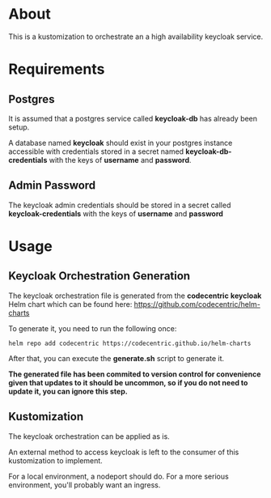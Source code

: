 # About

This is a kustomization to orchestrate an a high availability keycloak service.

# Requirements

## Postgres

It is assumed that a postgres service called **keycloak-db** has already been setup.

A database named **keycloak** should exist in your postgres instance accessible with credentials stored in a secret named **keycloak-db-credentials** with the keys of **username** and **password**. 

## Admin Password

The keycloak admin credentials should be stored in a secret called **keycloak-credentials** with the keys of **username** and **password**

# Usage

## Keycloak Orchestration Generation

The keycloak orchestration file is generated from the **codecentric** **keycloak** Helm chart which can be found here: https://github.com/codecentric/helm-charts

To generate it, you need to run the following once:

```
helm repo add codecentric https://codecentric.github.io/helm-charts
```

After that, you can execute the **generate.sh** script to generate it.

**The generated file has been commited to version control for convenience given that updates to it should be uncommon, so if you do not need to update it, you can ignore this step.**

## Kustomization

The keycloak orchestration can be applied as is.

An external method to access keycloak is left to the consumer of this kustomization to implement.

For a local environment, a nodeport should do. For a more serious environment, you'll probably want an ingress.
